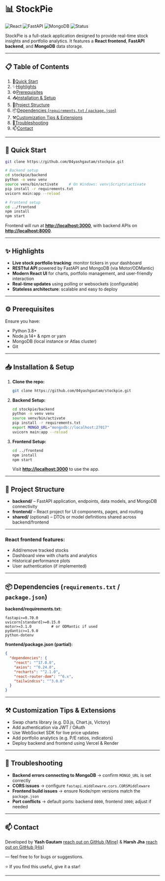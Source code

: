 # 📊 StockPie

![React](https://img.shields.io/badge/React-17.x-blue.svg)
![FastAPI](https://img.shields.io/badge/FastAPI-0.100%2B-cyan.svg)
![MongoDB](https://img.shields.io/badge/MongoDB-Atlas%20\(or%20Local\)-green.svg)
![Status](https://img.shields.io/badge/Status-Active-brightgreen)

StockPie is a full-stack application designed to provide real-time stock insights and portfolio analytics. It features a **React frontend**, **FastAPI backend**, and **MongoDB** data storage.

---

## 📋 Table of Contents

1. 🚀[Quick Start](#-quick-start)
2. ✨[Highlights](#-highlights)
3. ⚙️[Prerequisites](#️-prerequisites)
4. 📥[Installation & Setup](#-installation--setup)
5. 🧭[Project Structure](#-project-structure)
7. 📦[Dependencies (`requirements.txt` / `package.json`)](#-dependencies-requirementstxt--packagejson)
8. ⚒️[Customization Tips & Extensions](#-customization-tips--extensions)
9. 🐛[Troubleshooting](#-troubleshooting)
10. 📫[Contact](#-contact)

---

## 🚀 Quick Start

```bash
git clone https://github.com/04yashgautam/stockpie.git

# Backend setup
cd stockpie/backend
python -m venv venv
source venv/bin/activate     # On Windows: venv\Scripts\activate
pip install -r requirements.txt
uvicorn main:app --reload

# Frontend setup
cd ../frontend
npm install
npm start
```

Frontend will run at **[http://localhost:3000](http://localhost:3000)**, with backend APIs on **[http://localhost:8000](http://localhost:8000)**.

---

## ✨ Highlights

* **Live stock portfolio tracking**: monitor tickers in your dashboard
* **RESTful API** powered by FastAPI and MongoDB (via Motor/ODMantic)
* **Modern React UI** for charts, portfolio management, and user-friendly interaction
* **Real-time updates** using polling or websockets (configurable)
* **Stateless architecture**: scalable and easy to deploy

---

## ⚙️ Prerequisites

Ensure you have:

* Python 3.8+
* Node.js 14+ & npm or yarn
* MongoDB (local instance or Atlas cluster)
* Git

---

## 📥 Installation & Setup

1. **Clone the repo:**

   ```bash
   git clone https://github.com/04yashgautam/stockpie.git
   ```

2. **Backend Setup:**

   ```bash
   cd stockpie/backend
   python -m venv venv
   source venv/bin/activate
   pip install -r requirements.txt
   export MONGO_URL="mongodb://localhost:27017"
   uvicorn main:app --reload
   ```

3. **Frontend Setup:**

   ```bash
   cd ../frontend
   npm install
   npm start
   ```

   Visit **[http://localhost:3000](http://localhost:3000)** to use the app.

---

## 🧭 Project Structure

* **backend/** – FastAPI application, endpoints, data models, and MongoDB connectivity
* **frontend/** – React project for UI components, pages, and routing
* **shared/** (optional) – DTOs or model definitions shared across backend/frontend

---

### React frontend features:

* Add/remove tracked stocks
* Dashboard view with charts and analytics
* Historical performance plots
* User authentication (if implemented)

---

## 📦 Dependencies (`requirements.txt` / `package.json`)

**backend/requirements.txt:**

```
fastapi>=0.70.0
uvicorn[standard]>=0.15.0
motor>=3.1.0         # or ODMantic if used
pydantic>=1.9.0
python-dotenv
```

**frontend/package.json (partial):**

```json
{
  "dependencies": {
    "react": "^17.0.0",
    "axios": "^0.24.0",
    "recharts": "^2.1.0",
    "react-router-dom": "^6.x",
    "tailwindcss": "^3.0.0"
  }
}
```

---

## ⚒️ Customization Tips & Extensions

* Swap charts library (e.g. D3.js, Chart.js, Victory)
* Add authentication via JWT / OAuth
* Use WebSocket SDK for live price updates
* Add portfolio analytics (e.g. P/E ratios, indicators)
* Deploy backend and frontend using Vercel & Render

---

## 🐛 Troubleshooting

* **Backend errors connecting to MongoDB** → confirm `MONGO_URL` is set correctly
* **CORS issues** → configure `fastapi.middleware.cors.CORSMiddleware`
* **Frontend build issues** → ensure Node/npm versions match the `package.json`
* **Port conflicts** → default ports: backend `8000`, frontend `3000`; adjust if needed

---

## 📫 Contact

Developed by **Yash Gautam** [reach out on GitHub (Mine)](https://github.com/04yashgautam) & **Harsh Jha** [reach out on GitHub (His)](https://github.com/Indvein) 

— feel free to for bugs or suggestions.

⭐️ If you find this useful, give it a star!

---

